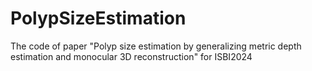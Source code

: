 # PolypSizeEstimation
The code of paper "Polyp size estimation by generalizing metric depth estimation and monocular 3D reconstruction" for ISBI2024
